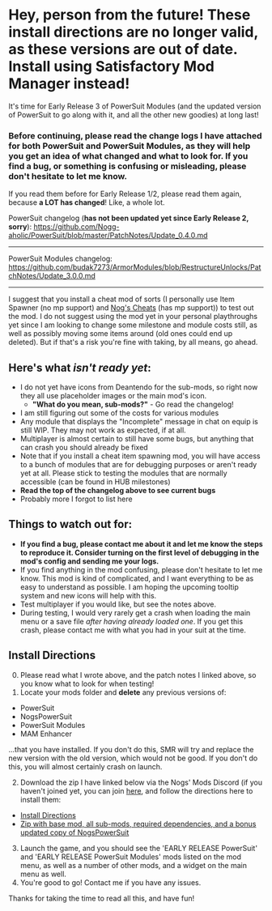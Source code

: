 # Hey, person from the future! These install directions are no longer valid, as these versions are out of date. Install using Satisfactory Mod Manager instead!


It's time for Early Release 3 of PowerSuit Modules (and the updated version of PowerSuit to go along with it, and all the other new goodies) at long last!

### Before continuing, please read the change logs I have attached for both PowerSuit and PowerSuit Modules, as they will help you get an idea of what changed and what to look for. If you find a bug, or something is confusing or misleading, please don't hesitate to let me know.

If you read them before for Early Release 1/2, please read them again, because **a LOT has changed**! Like, a whole lot.

PowerSuit changelog (**has not been updated yet since Early Release 2, sorry**): https://github.com/Nogg-aholic/PowerSuit/blob/master/PatchNotes/Update_0.4.0.md

----

PowerSuit Modules changelog: https://github.com/budak7273/ArmorModules/blob/RestructureUnlocks/PatchNotes/Update_3.0.0.md

----

I suggest that you install a cheat mod of sorts (I personally use Item Spawner (no mp support) and [Nog's Cheats](https://ficsit.app/mod/DL3fU6mHkkGKbe) (has mp support)) to test out the mod. I do not suggest using the mod yet in your personal playthroughs yet since I am looking to change some milestone and module costs still, as well as possibly moving some items around (old ones could end up deleted). But if that's a risk you're fine with taking, by all means, go ahead.

## Here's what *isn't ready yet*:

- I do not yet have icons from Deantendo for the sub-mods, so right now they all use placeholder images or the main mod's icon.
	- **"What do you mean, sub-mods?"** - Go read the changelog!
- I am still figuring out some of the costs for various modules
- Any module that displays the "Incomplete" message in chat on equip is still WIP. They may not work as expected, if at all.
- Multiplayer is almost certain to still have some bugs, but anything that can crash you should already be fixed
- Note that if you install a cheat item spawning mod, you will have access to a bunch of modules that are for debugging purposes or aren't ready yet at all. Please stick to testing the modules that are normally accessible (can be found in HUB milestones)
- **Read the top of the changelog above to see current bugs**
- Probably more I forgot to list here

## Things to watch out for:

- **If you find a bug, please contact me about it and let me know the steps to reproduce it. Consider turning on the first level of debugging in the mod's config and sending me your logs.**
- If you find anything in the mod confusing, please don't hesitate to let me know. This mod is kind of complicated, and I want everything to be as easy to understand as possible. I am hoping the upcoming tooltip system and new icons will help with this.
- Test multiplayer if you would like, but see the notes above.
- During testing, I would very rarely get a crash when loading the main menu or a save file *after having already loaded one*. If you get this crash, please contact me with what you had in your suit at the time.

## Install Directions

0. Please read what I wrote above, and the patch notes I linked above, so you know what to look for when testing!
1. Locate your mods folder and **delete** any previous versions of:
- PowerSuit
- NogsPowerSuit
- PowerSuit Modules
- MAM Enhancer

...that you have installed. If you don't do this, SMR will try and replace the new version with the old version, which would not be good. If you don't do this, you will almost certainly crash on launch.

2. Download the zip I have linked below via the Nogs' Mods Discord (if you haven't joined yet, you can join [here](http://discord.gg/zqp6U7Y7Nu), and follow the directions here to install them:
- [Install Directions](https://docs.ficsit.app/satisfactory-modding/latest/ManualInstallDirections.html#_installing_your_mod_of_choice)
- [Zip with base mod, all sub-mods, required dependencies, and a bonus updated copy of NogsPowerSuit](https://cdn.discordapp.com/attachments/847973842525356113/864021236623605790/ArmorModules_EarlyRelease3.zip)

3. Launch the game, and you should see the 'EARLY RELEASE PowerSuit' and 'EARLY RELEASE PowerSuit Modules' mods listed on the mod menu, as well as a number of other mods, and a widget on the main menu as well.
4. You're good to go! Contact me if you have any issues.

Thanks for taking the time to read all this, and have fun!
